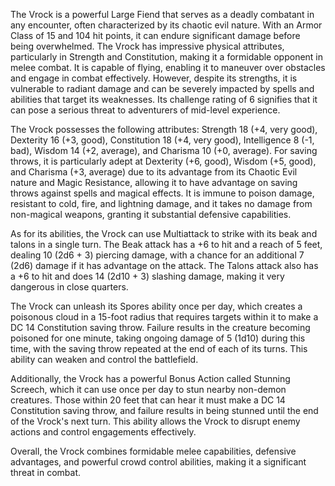 The Vrock is a powerful Large Fiend that serves as a deadly combatant in any encounter, often characterized by its chaotic evil nature. With an Armor Class of 15 and 104 hit points, it can endure significant damage before being overwhelmed. The Vrock has impressive physical attributes, particularly in Strength and Constitution, making it a formidable opponent in melee combat. It is capable of flying, enabling it to maneuver over obstacles and engage in combat effectively. However, despite its strengths, it is vulnerable to radiant damage and can be severely impacted by spells and abilities that target its weaknesses. Its challenge rating of 6 signifies that it can pose a serious threat to adventurers of mid-level experience. 

The Vrock possesses the following attributes: Strength 18 (+4, very good), Dexterity 16 (+3, good), Constitution 18 (+4, very good), Intelligence 8 (-1, bad), Wisdom 14 (+2, average), and Charisma 10 (+0, average). For saving throws, it is particularly adept at Dexterity (+6, good), Wisdom (+5, good), and Charisma (+3, average) due to its advantage from its Chaotic Evil nature and Magic Resistance, allowing it to have advantage on saving throws against spells and magical effects. It is immune to poison damage, resistant to cold, fire, and lightning damage, and it takes no damage from non-magical weapons, granting it substantial defensive capabilities.

As for its abilities, the Vrock can use Multiattack to strike with its beak and talons in a single turn. The Beak attack has a +6 to hit and a reach of 5 feet, dealing 10 (2d6 + 3) piercing damage, with a chance for an additional 7 (2d6) damage if it has advantage on the attack. The Talons attack also has a +6 to hit and does 14 (2d10 + 3) slashing damage, making it very dangerous in close quarters.

The Vrock can unleash its Spores ability once per day, which creates a poisonous cloud in a 15-foot radius that requires targets within it to make a DC 14 Constitution saving throw. Failure results in the creature becoming poisoned for one minute, taking ongoing damage of 5 (1d10) during this time, with the saving throw repeated at the end of each of its turns. This ability can weaken and control the battlefield.

Additionally, the Vrock has a powerful Bonus Action called Stunning Screech, which it can use once per day to stun nearby non-demon creatures. Those within 20 feet that can hear it must make a DC 14 Constitution saving throw, and failure results in being stunned until the end of the Vrock's next turn. This ability allows the Vrock to disrupt enemy actions and control engagements effectively. 

Overall, the Vrock combines formidable melee capabilities, defensive advantages, and powerful crowd control abilities, making it a significant threat in combat.
